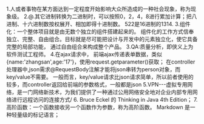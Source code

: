 1.人或者事物在某方面达到一定程度开始影响大众所造成的一种社会现象，称为现象级。
2.@.其它进制转换为二进制时，可以按照0，2，4，8进行累加计算；把八进制、十六进制数按权展开、相加即得十进制数。
  522是16进制的1314. 
3.组件化：一个整体项目就是由无数个独立的组件搭建起来的。
组件化的工作方式信奉独立、完整、自由组合。目标就是尽可能把设计与开发中的元素独立化，使它具备完整的局部功能，
通过自由组合来构成整个产品。
3.QA:质量分析，即侠义上为软件测试工程师。 
4.在ajax请求中，
前端ajax传递表单数据，类似{name:'zhangsan',age:'17'}，使用request.getparameter()获取；
 在controller处理器中,json需求@RequestBody注解才能将json串转为person对象，而key/value不需要。 
一般而言，key/value请求比json请求简单，所以前者使用的较多，而controller返回给前端的参数格式，一般都是json 
5.VPN---虚拟专用网络，是一门网络新技术，为我们提供了一种通过公用网络安全地对企业内部专用网络进行远程访问的连接方式/
6. Bruce Eckel 的 Thinking in Java 4th Edition；
7.高阶函数：一个函数接收另一个函数作为参数，称为高阶函数。
Markdown 是一种轻量级的标记语言；

